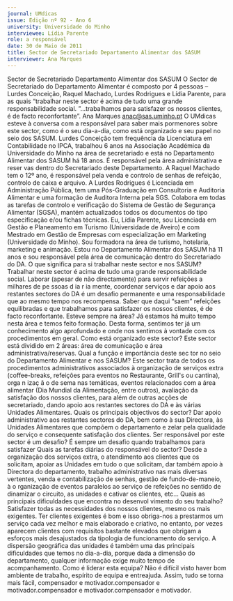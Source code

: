 ```yaml
---
journal: UMdicas
issue: Edição nº 92 - Ano 6
university: Universidade do Minho
interviewee: Lídia Parente
role: a responsável
date: 30 de Maio de 2011
title: Sector de Secretariado Departamento Alimentar dos SASUM
interviewer: Ana Marques
---
```



Sector de Secretariado Departamento Alimentar dos SASUM
O Sector de Secretariado do Departamento
Alimentar é composto por 4 pessoas – Lurdes
Conceição, Raquel Machado, Lurdes Rodrigues e
Lídia Parente, para as quais “trabalhar neste sector é acima de
tudo uma grande responsabilidade social. ”...trabalhamos
para satisfazer os nossos clientes, é de facto reconfortante”.
Ana Marques
anac@sas.uminho.pt
O UMdicas esteve à conversa
com a responsável para saber
mais pormenores sobre este
sector, como é o seu dia-a-dia,
como está organizado e seu
papel no seio dos SASUM.
Lurdes Conceição tem
frequência da Licenciatura em
Contabilidade no IPCA, trabalhou
6 anos na Associação
Académica da Universidade do
Minho na área de secretariado e
está no Departamento Alimentar
dos SASUM há 18 anos. É
responsável pela área
administrativa e reser vas
dentro do Secretariado deste
Departamento.
A Raquel Machado tem o 12º ano,
é responsável pela venda e
controlo de senhas de refeição,
controlo de caixa e arquivo.
A Lurdes Rodrigues é Licenciada
em Administração Pública, tem
uma Pós-Graduação em
Consultoria e Auditoria Alimentar
e uma formação de Auditora
Interna pela SGS. Colabora em
todas as tarefas de controlo e
verificação do Sistema de
Gestão de Segurança Alimentar
(SGSA), mantém actualizados
todos os documentos do tipo
especificação e/ou fichas
técnicas.
Eu, Lídia Parente, sou Licenciada
em Gestão e Planeamento em
Turismo (Universidade de
Aveiro) e com Mestrado em
Gestão de Empresas com
especialização em Marketing
(Universidade do Minho). Sou
formadora na área de turismo,
hotelaria, marketing e
animação. Estou no
Departamento Alimentar dos
SASUM há 11 anos e sou
responsável pela área de
comunicação dentro do
Secretariado do DA.
O que significa para si trabalhar
neste sector e nos SASUM?
Trabalhar neste sector é acima
de tudo uma grande
responsabilidade social. Laborar
(apesar de não directamente)
para servir refeições a milhares
de pe ssoas d ia r ia mente,
coordenar serviços e dar apoio
aos restantes sectores do DA é
um desafio permanente e uma
responsabilidade que ao mesmo
tempo nos recompensa. Saber
que daqui “saem” refeições
equilibradas e que trabalhamos
para satisfazer os nossos
clientes, é de facto
reconfortante.
Esteve sempre na área?
Já estamos há muito tempo
nesta área e temos feito
formação. Desta forma,
sentimos ter já um
conhecimento algo aprofundado
e onde nos sentimos à vontade
com os procedimentos em geral.
Como está organizado este
sector?
Este sector está dividido em 2
áreas: área de comunicação e
área administrativa/reservas.
Qual a função e importância
deste sec tor no seio do
Departamento Alimentar e nos
SASUM?
Este sector trata de todos os
procedimentos administrativos
associados à organização de
serviços extra (coffee-breaks,
refeições para eventos no
Restaurante, Grill's ou cantina),
orga n izaç ã o de sema nas
temáticas, eventos relacionados
com a área alimentar (Dia
Mundial da Alimentação, entre
outros), avaliação da satisfação
dos nossos clientes, para além
de outras acções de
secretariado, dando apoio aos
restantes sectores do DA e às
várias Unidades Alimentares.
Quais os principais objectivos
do sector?
Dar apoio administrativo aos
restantes sectores do DA, bem
como à sua Directora, às
Unidades Alimentares que
compõem o departamento e
zelar pela qualidade do serviço e
consequente satisfação dos
clientes.
Ser responsável por este sector
é um desafio?
É sempre um desafio quando
trabalhamos para satisfazer
Quais as tarefas diárias do
responsável do sector?
Desde a organização dos
serviços extra, o atendimento
aos clientes que os solicitam,
apoiar as Unidades em tudo o
que solicitam, dar também apoio
à Directora do departamento,
trabalho administrativo nas
mais diversas vertentes, venda e
contabilização de senhas,
gestão de fundo-de-maneio, à
o rganização de eventos
paralelos ao serviço de refeições
no sentido de dinamizar o
circuito, as unidades e cativar os
clientes, etc...
Quais as principais
dificuldades que encontra no
desenvol vimento do seu
trabalho?
Satisfazer todas as
necessidades dos nossos
clientes, mesmo os mais
exigentes. Ter clientes exigentes
é bom e isso obriga-nos a
prestarmos um serviço cada vez
melhor e mais elaborado e
criativo, no entanto, por vezes
aparecem clientes com
requisitos bastante elevados
que obrigam a esforços mais
desajustados da tipologia de
funcionamento do serviço. A
dispersão geográfica das
unidades é também uma das
principais dificuldades que
temos no dia-a-dia, porque dada
a dimensão do departamento,
qualquer informação exige
muito tempo de
acompanhamento.
Como é liderar esta equipa?
Não é difícil visto haver bom
ambiente de trabalho, espírito de
equipa e entreajuda. Assim, tudo
se torna mais fácil,
compensador e motivador.compensador e motivador.compensador e motivador.compensador e motivador.